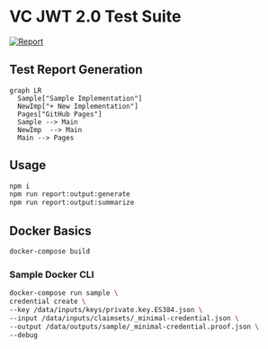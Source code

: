 # VC JWT 2.0 Test Suite

[![Report](https://github.com/transmute-industries/vc-jwt-test-suite/actions/workflows/report.yml/badge.svg)](https://github.com/transmute-industries/vc-jwt-test-suite/actions/workflows/report.yml)

## Test Report Generation

```mermaid
graph LR
  Sample["Sample Implementation"]
  NewImp["+ New Implementation"]
  Pages["GitHub Pages"]
  Sample --> Main
  NewImp  --> Main
  Main --> Pages
```


## Usage

```sh
npm i
npm run report:output:generate
npm run report:output:summarize
```


## Docker Basics

```sh
docker-compose build
```

### Sample Docker CLI

```sh
docker-compose run sample \
credential create \
--key /data/inputs/keys/private.key.ES384.json \
--input /data/inputs/claimsets/_minimal-credential.json \
--output /data/outputs/sample/_minimal-credential.proof.json \
--debug
```